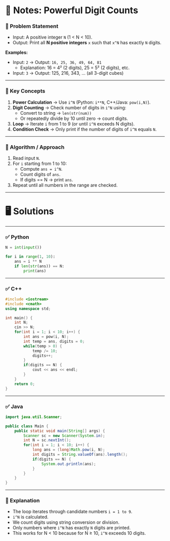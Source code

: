 # 📘 Notes: Powerful Digit Counts

### 🔹 Problem Statement

- Input: A positive integer `N` (1 < N < 10).
- Output: Print all **N positive integers** `x` such that `x^N` has exactly `N` digits.

**Examples:**

- Input: `2` → Output: `16, 25, 36, 49, 64, 81`
    - Explanation: 16 = 4² (2 digits), 25 = 5² (2 digits), etc.
- Input: `3` → Output: 125, 216, 343, … (all 3-digit cubes)

---

### 🔹 Key Concepts

1. **Power Calculation** → Use `i^N` (Python: `i**N`, C++/Java: `pow(i,N)`).
2. **Digit Counting** → Check number of digits in `i^N` using:
    - Convert to string → `len(str(num))`
    - Or repeatedly divide by 10 until zero → count digits.
3. **Loop** → Iterate `i` from 1 to 9 (or until `i^N` exceeds N digits).
4. **Condition Check** → Only print if the number of digits of `i^N` equals `N`.

---

### 🔹 Algorithm / Approach

1. Read input `N`.
2. For `i` starting from 1 to 10:
    - Compute `ans = i^N`.
    - Count digits of `ans`.
    - If digits == N → print `ans`.
3. Repeat until all numbers in the range are checked.

---

# 🖥 Solutions

---

### ✅ Python

```python
N = int(input())

for i in range(1, 10):
    ans = i ** N
    if len(str(ans)) == N:
        print(ans)

```

---

### ✅ C++

```cpp
#include <iostream>
#include <cmath>
using namespace std;

int main() {
    int N;
    cin >> N;
    for(int i = 1; i < 10; i++) {
        int ans = pow(i, N);
        int temp = ans, digits = 0;
        while(temp > 0) {
            temp /= 10;
            digits++;
        }
        if(digits == N) {
            cout << ans << endl;
        }
    }
    return 0;
}

```

---

### ✅ Java

```java
import java.util.Scanner;

public class Main {
    public static void main(String[] args) {
        Scanner sc = new Scanner(System.in);
        int N = sc.nextInt();
        for(int i = 1; i < 10; i++) {
            long ans = (long)Math.pow(i, N);
            int digits = String.valueOf(ans).length();
            if(digits == N) {
                System.out.println(ans);
            }
        }
    }
}

```

---

### 🔹 Explanation

- The loop iterates through candidate numbers `i = 1 to 9`.
- `i^N` is calculated.
- We count digits using string conversion or division.
- Only numbers where `i^N` has exactly `N` digits are printed.
- This works for N < 10 because for N ≥ 10, `i^N` exceeds 10 digits.